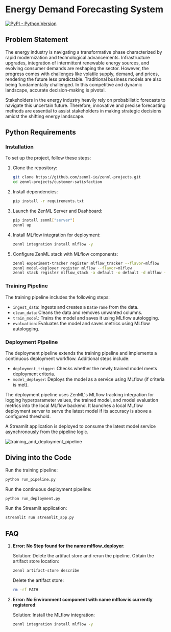 # Energy Demand Forecasting System

[![PyPI - Python Version](https://img.shields.io/pypi/pyversions/zenml)](https://pypi.org/project/zenml/)

## Problem Statement

The energy industry is navigating a transformative phase characterized by rapid modernization and technological advancements. Infrastructure upgrades, integration of intermittent renewable energy sources, and evolving consumer demands are reshaping the sector. However, the progress comes with challenges like volatile supply, demand, and prices, rendering the future less predictable. Traditional business models are also being fundamentally challenged. In this competitive and dynamic landscape, accurate decision-making is pivotal.

Stakeholders in the energy industry heavily rely on probabilistic forecasts to navigate this uncertain future. Therefore, innovative and precise forecasting methods are essential to assist stakeholders in making strategic decisions amidst the shifting energy landscape.

## Python Requirements

### Installation

To set up the project, follow these steps:

1. Clone the repository:

    ```bash
    git clone https://github.com/zenml-io/zenml-projects.git
    cd zenml-projects/customer-satisfaction
    ```

2. Install dependencies:

    ```bash
    pip install -r requirements.txt
    ```

3. Launch the ZenML Server and Dashboard:

    ```bash
    pip install zenml["server"]
    zenml up
    ```

4. Install MLflow integration for deployment:

    ```bash
    zenml integration install mlflow -y
    ```

5. Configure ZenML stack with MLflow components:

    ```bash
    zenml experiment-tracker register mlflow_tracker --flavor=mlflow
    zenml model-deployer register mlflow --flavor=mlflow
    zenml stack register mlflow_stack -a default -o default -d mlflow -e mlflow_tracker --set
    ```

### Training Pipeline

The training pipeline includes the following steps:

- `ingest_data`: Ingests and creates a `DataFrame` from the data.
- `clean_data`: Cleans the data and removes unwanted columns.
- `train_model`: Trains the model and saves it using MLflow autologging.
- `evaluation`: Evaluates the model and saves metrics using MLflow autologging.

### Deployment Pipeline

The deployment pipeline extends the training pipeline and implements a continuous deployment workflow. Additional steps include:

- `deployment_trigger`: Checks whether the newly trained model meets deployment criteria.
- `model_deployer`: Deploys the model as a service using MLflow (if criteria is met).

The deployment pipeline uses ZenML's MLflow tracking integration for logging hyperparameter values, the trained model, and model evaluation metrics into the local MLflow backend. It launches a local MLflow deployment server to serve the latest model if its accuracy is above a configured threshold.

A Streamlit application is deployed to consume the latest model service asynchronously from the pipeline logic.

![training_and_deployment_pipeline](_assets/pipeline.png)




## Diving into the Code

Run the training pipeline:

```bash
python run_pipeline.py
```

Run the continuous deployment pipeline:

```bash
python run_deployment.py
```

Run the Streamlit application:

```bash
streamlit run streamlit_app.py
```

## FAQ

1. **Error: No Step found for the name mlflow_deployer**:

   Solution: Delete the artifact store and rerun the pipeline. Obtain the artifact store location:

   ```bash
   zenml artifact-store describe
   ```

   Delete the artifact store:

   ```bash
   rm -rf PATH
   ```

2. **Error: No Environment component with name mlflow is currently registered**:

   Solution: Install the MLflow integration:

   ```bash
   zenml integration install mlflow -y
   ```
